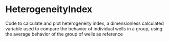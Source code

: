 # HeterogeneityIndex
Code to calculate and plot heterogeneity index, a dimensionless calculated variable used to compare the behavior of individual wells in a group, using the average behavior of the group of wells as reference
